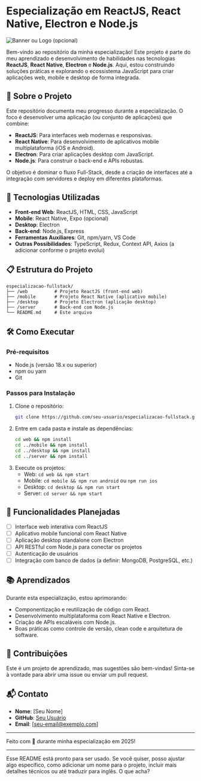 # Especialização em ReactJS, React Native, Electron e Node.js

![Banner ou Logo (opcional)]()

Bem-vindo ao repositório da minha especialização! Este projeto é parte do meu aprendizado e desenvolvimento de habilidades nas tecnologias **ReactJS**, **React Native**, **Electron** e **Node.js**. Aqui, estou construindo soluções práticas e explorando o ecossistema JavaScript para criar aplicações web, mobile e desktop de forma integrada.

## 📖 Sobre o Projeto

Este repositório documenta meu progresso durante a especialização. O foco é desenvolver uma aplicação (ou conjunto de aplicações) que combine:
- **ReactJS**: Para interfaces web modernas e responsivas.
- **React Native**: Para desenvolvimento de aplicativos mobile multiplataforma (iOS e Android).
- **Electron**: Para criar aplicações desktop com JavaScript.
- **Node.js**: Para construir o back-end e APIs robustas.

O objetivo é dominar o fluxo Full-Stack, desde a criação de interfaces até a integração com servidores e deploy em diferentes plataformas.

## 🚀 Tecnologias Utilizadas

- **Front-end Web**: ReactJS, HTML, CSS, JavaScript
- **Mobile**: React Native, Expo (opcional)
- **Desktop**: Electron
- **Back-end**: Node.js, Express
- **Ferramentas Auxiliares**: Git, npm/yarn, VS Code
- **Outras Possibilidades**: TypeScript, Redux, Context API, Axios (a adicionar conforme o projeto evolui)

## 📋 Estrutura do Projeto

```
especializacao-fullstack/
├── /web          # Projeto ReactJS (front-end web)
├── /mobile       # Projeto React Native (aplicativo mobile)
├── /desktop      # Projeto Electron (aplicação desktop)
├── /server       # Back-end com Node.js
└── README.md     # Este arquivo
```

## 🛠️ Como Executar

### Pré-requisitos
- Node.js (versão 18.x ou superior)
- npm ou yarn
- Git

### Passos para Instalação
1. Clone o repositório:
   ```bash
   git clone https://github.com/seu-usuario/especializacao-fullstack.git
   ```
2. Entre em cada pasta e instale as dependências:
   ```bash
   cd web && npm install
   cd ../mobile && npm install
   cd ../desktop && npm install
   cd ../server && npm install
   ```
3. Execute os projetos:
   - Web: `cd web && npm start`
   - Mobile: `cd mobile && npm run android` ou `npm run ios`
   - Desktop: `cd desktop && npm run start`
   - Server: `cd server && npm start`

## 🌟 Funcionalidades Planejadas

- [ ] Interface web interativa com ReactJS
- [ ] Aplicativo mobile funcional com React Native
- [ ] Aplicação desktop standalone com Electron
- [ ] API RESTful com Node.js para conectar os projetos
- [ ] Autenticação de usuários
- [ ] Integração com banco de dados (a definir: MongoDB, PostgreSQL, etc.)

## 📚 Aprendizados

Durante esta especialização, estou aprimorando:
- Componentização e reutilização de código com React.
- Desenvolvimento multiplataforma com React Native e Electron.
- Criação de APIs escaláveis com Node.js.
- Boas práticas como controle de versão, clean code e arquitetura de software.

## 🤝 Contribuições

Este é um projeto de aprendizado, mas sugestões são bem-vindas! Sinta-se à vontade para abrir uma issue ou enviar um pull request.

## 📬 Contato

- **Nome**: [Seu Nome]
- **GitHub**: [Seu Usuário](https://github.com/seu-usuario)
- **Email**: [seu-email@exemplo.com]

---

Feito com 💜 durante minha especialização em 2025!

---

Esse README está pronto para ser usado. Se você quiser, posso ajustar algo específico, como adicionar um nome para o projeto, incluir mais detalhes técnicos ou até traduzir para inglês. O que acha?
